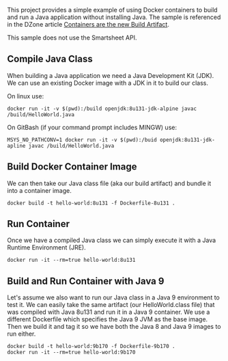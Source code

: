 
This project provides a simple example of using Docker containers to build and run a Java application without installing Java. The sample is referenced in the DZone article [Containers are the new Build Artifact](https://dzone.com/articles/containers-are-the-new-build-artifact).

This sample does not use the Smartsheet API.

## Compile Java Class

When building a Java application we need a Java Development Kit (JDK). We can use an 
existing Docker image with a JDK in it to build our class.

On linux use:
```
docker run -it -v $(pwd):/build openjdk:8u131-jdk-alpine javac /build/HelloWorld.java
```

On GitBash (if your command prompt includes MINGW) use:
```
MSYS_NO_PATHCONV=1 docker run -it -v $(pwd):/buid openjdk:8u131-jdk-apline javac /build/HelloWorld.java
```

## Build Docker Container Image

We can then take our Java class file (aka our build artifact) and bundle it into a 
container image.

```
docker build -t hello-world:8u131 -f Dockerfile-8u131 .
```

## Run Container

Once we have a compiled Java class we can simply execute it with a Java Runtime Environment (JRE).

```
docker run -it --rm=true hello-world:8u131
```

## Build and Run Container with Java 9

Let's assume we also want to run our Java class in a Java 9 environment to test it. We can easily take 
the same artifact (our HelloWorld.class file) that was compiled with Java 8u131 and run it
in a Java 9 container. We use a different Dockerfile which specifies the Java 9 JVM as the base image.
Then we build it and tag it so we have both the Java 8 and Java 9 images to run either.

```
docker build -t hello-world:9b170 -f Dockerfile-9b170 .
docker run -it --rm=true hello-world:9b170
```
